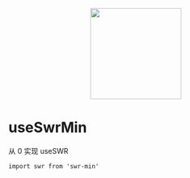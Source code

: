 <p align="center"><img height="180" src="https://user-images.githubusercontent.com/26371465/236724211-c18e6210-9148-4139-ac7d-979cb60e6e1e.png"></p>


# useSwrMin

从 0 实现 useSWR

```
import swr from 'swr-min'
```
